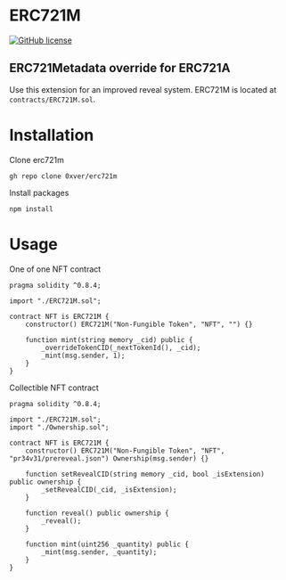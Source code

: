 # ERC721M

[![GitHub license](https://img.shields.io/badge/license-MIT-blue.svg)](https://github.com/0xver/erc721m/blob/master/LICENSE.md)

## ERC721Metadata override for ERC721A

Use this extension for an improved reveal system. ERC721M is located at `contracts/ERC721M.sol`.

# Installation
Clone erc721m
```
gh repo clone 0xver/erc721m
```
Install packages
```
npm install
```

# Usage
One of one NFT contract
```solidity
pragma solidity ^0.8.4;

import "./ERC721M.sol";

contract NFT is ERC721M {
    constructor() ERC721M("Non-Fungible Token", "NFT", "") {}

    function mint(string memory _cid) public {
        _overrideTokenCID(_nextTokenId(), _cid);
        _mint(msg.sender, 1);
    }
}
```
Collectible NFT contract
```solidity
pragma solidity ^0.8.4;

import "./ERC721M.sol";
import "./Ownership.sol";

contract NFT is ERC721M {
    constructor() ERC721M("Non-Fungible Token", "NFT", "pr34v31/prereveal.json") Ownership(msg.sender) {}

    function setRevealCID(string memory _cid, bool _isExtension) public ownership {
        _setRevealCID(_cid, _isExtension);
    }

    function reveal() public ownership {
        _reveal();
    }

    function mint(uint256 _quantity) public {
        _mint(msg.sender, _quantity);
    }
}
```